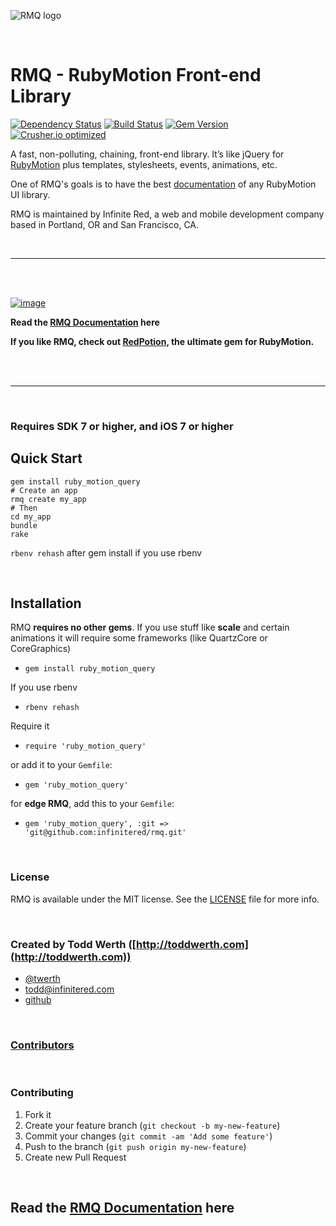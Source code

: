 ![RMQ logo](https://raw.github.com/infinitered/rmq/master/resources/logo@2x.png?raw=true)

<br />

# RMQ - RubyMotion Front-end Library

[![Dependency Status](https://gemnasium.com/infinitered/rmq.png)](https://gemnasium.com/infinitered/rmq)
[![Build Status](https://travis-ci.org/infinitered/rmq.png?branch=master)](https://travis-ci.org/infinitered/rmq)
[![Gem Version](https://badge.fury.io/rb/ruby_motion_query.png)](http://badge.fury.io/rb/ruby_motion_query)
[![Crusher.io optimized](http://www.crusher.io/repo/infinitered/rmq/badge)](http://www.crusher.io/repo/infinitered/rmq)

A fast, non-polluting, chaining, front-end library. It’s like jQuery for [RubyMotion](http://rubymotion.com) plus templates, stylesheets, events, animations, etc.

One of RMQ's goals is to have the best [documentation][1] of any RubyMotion UI library.

RMQ is maintained by Infinite Red, a web and mobile development company based in Portland, OR and San Francisco, CA.

<br />

----------

<br />
<br />

[![image](http://ir_wp.s3.amazonaws.com/wp-content/uploads/sites/19/2015/04/rmq_docs1.png)](http://rubymotionquery.com)

**Read the [RMQ Documentation][1] here**

**If you like RMQ, check out [RedPotion](http://redpotion.org), the ultimate gem for RubyMotion.**

<br />
<br />

----------

<br />

### Requires SDK 7 or higher, and iOS 7 or higher

## Quick Start

```
gem install ruby_motion_query
# Create an app
rmq create my_app
# Then
cd my_app
bundle
rake
```

`rbenv rehash` after gem install if you use rbenv

<br />

## Installation

RMQ **requires no other gems**. If you use stuff like **scale** and certain animations it will require some frameworks (like QuartzCore or CoreGraphics)

- `gem install ruby_motion_query`

If you use rbenv

- `rbenv rehash`

Require it

- `require 'ruby_motion_query'`

or add it to your `Gemfile`:

- `gem 'ruby_motion_query'`

for **edge RMQ**, add this to your `Gemfile`:

- `gem 'ruby_motion_query', :git => 'git@github.com:infinitered/rmq.git'`


<br />

### License

RMQ is available under the MIT license. See the [LICENSE](https://github.com/infinitered/rmq/blob/master/LICENSE) file for more info.


<br />

### Created by Todd Werth ([http://toddwerth.com](http://toddwerth.com))

- [@twerth](http://twitter.com/twerth)
- [todd@infinitered.com](mailto:todd@infinitered.com)
- [github](https://github.com/twerth)


<br />

### [Contributors](https://github.com/infinitered/rmq/graphs/contributors)

<br />

### Contributing

1. Fork it
2. Create your feature branch (`git checkout -b my-new-feature`)
3. Commit your changes (`git commit -am 'Add some feature'`)
4. Push to the branch (`git push origin my-new-feature`)
5. Create new Pull Request

<br />


## Read the [RMQ Documentation][1] here


  [1]: http://rubymotionquery.com
